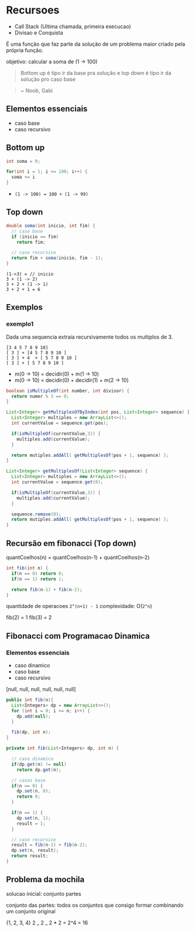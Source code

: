 # Recursoes

- Call Stack (Ultima chamada, primeira execucao)
- Divisao e Conquista

É uma função que faz parte da solução de um problema maior criado pela própria função.

objetivo: calcular a soma de (1 -> 100)

> Bottom up é tipo ir da base pra solução e top down é tipo ir da solução pro caso base

> ~ Noob, Gabi

## Elementos essenciais

- caso base
- caso recursivo

## Bottom up

```java
int soma = 0;

for(int i = 1; i <= 100; i++) {
  soma += i
}
```

- `(1 -> 100) = 100 + (1 -> 99)`

## Top down

```java
double soma(int inicio, int fim) {
  // caso base
  if (inicio == fim)
    return fim;

  // caso recursivo
  return fim + soma(inicio, fim - 1);
}
```

```
(1->3) = // inicio
3 + (1 -> 2)
3 + 2 + (1 -> 1)
3 + 2 + 1 = 6
```

## Exemplos

### exemplo1

Dada uma sequencia extraia recursivamente todos os multiplos de 3.

```
[3 4 5 7 8 9 10]
[ 3 ] + [4 5 7 8 9 10 ]
[ 3 ] + 4  + [ 5 7 8 9 10 ]
[ 3 ] + [ 5 7 8 9 10 ]
```

- m(0 -> 10) = decidir(0) + m(1 -> 10)
- m(0 -> 10) = decidir(0) + decidir(1) + m(2 -> 10)

```java
boolean isMultipleOf(int number, int divisor) {
  return numer % 3 == 0;
}

List<Integer> getMultiplesOfByIndex(int pos, List<Integer> sequence) {
  List<Integer> multiples = new ArrayList<>();
  int currentValue = sequence.get(pos);

  if(isMultipleOf(currentValue,3)) {
    multiples.add(currentValue);
  }

  return mutiples.addAll( getMultiplesOf(pos + 1, sequence) );
}

List<Integer> getMultiplesOf(List<Integer> sequence) {
  List<Integer> multiples = new ArrayList<>();
  int currentValue = sequence.get(0);

  if(isMultipleOf(currentValue,3)) {
    multiples.add(currentValue);
  }

  sequence.remove(0);
  return mutiples.addAll( getMultiplesOf(pos + 1, sequence) );
}
```

## Recursão em fibonacci (Top down)

quantCoelhos(n) = quantCoelhos(n-1) + quantCoelhos(n-2)

```java
int fib(int n) {
  if(n == 0) return 0;
  if(n == 1) return 1;

  return fib(n-1) + fib(n-2);
}
```

quantidade de operacoes `2^(n+1) - 1`
complexidade: O(`2^n`)

fib(2) = 1
fib(3) = 2

## Fibonacci com Programacao Dinamica

### Elementos essenciais

- caso dinamico
- caso base
- caso recursivo

[null, null, null, null, null, null]

```java
public int fib(n){
  List<Integers> dp = new ArrayList<>();
  for (int i = 0; i <= n; i++) {
    dp.add(null);
  }

  fib(dp, int n);
}

private int fib(List<Integers> dp, int n) {

  // caso dinamico
  if(dp.get(n) != null)
    return dp.get(n);

  // casos base
  if(n == 0) {
    dp.set(n, 0);
    return 0;
  }

  if(n == 1) {
    dp.set(n, 1);
    result = 1;
  }

  // caso recursivo
  result = fib(n-1) + fib(n-2);
  dp.set(n, result);
  return result;
}
```

## Problema da mochila

solucao inicial: conjunto partes

conjunto das partes: todos os conjuntos que consigo formar combinando um conjunto original

{1, 2, 3, 4}
2 _ 2 _ 2 \* 2 = 2^4 = 16
